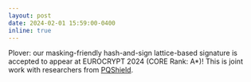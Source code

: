 ```yaml
---
layout: post
date: 2024-02-01 15:59:00-0400
inline: true
---
```


Plover: our masking-friendly hash-and-sign lattice-based signature is accepted to appear at EUROCRYPT 2024 (CORE Rank: A*)! This is joint work with researchers from [PQShield](https://pqshield.com/).
